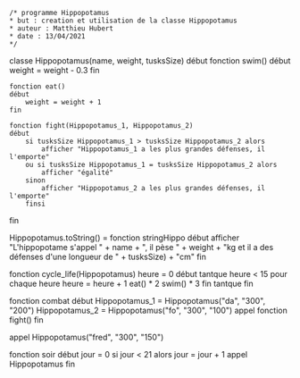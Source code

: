     /* programme Hippopotamus 
    * but : creation et utilisation de la classe Hippopotamus
    * auteur : Matthieu Hubert
    * date : 13/04/2021
    */


classe Hippopotamus(name, weight, tusksSize)
début
    fonction swim()
    début
        weight = weight - 0.3
    fin

    fonction eat()
    début
        weight = weight + 1
    fin

    fonction fight(Hippopotamus_1, Hippopotamus_2)
    début
        si tusksSize Hippopotamus_1 > tusksSize Hippopotamus_2 alors
            afficher "Hippopotamus_1 a les plus grandes défenses, il l'emporte"
        ou si tusksSize Hippopotamus_1 = tusksSize Hippopotamus_2 alors
            afficher "égalité"
        sinon
            afficher "Hippopotamus_2 a les plus grandes défenses, il l'emporte"
        finsi
fin


Hippopotamus.toString() = fonction stringHippo
début
    afficher "L'hippopotame s'appel " + name + ", il pèse " + weight + "kg et il a des défenses d'une longueur de " + tusksSize) + "cm"
fin

fonction cycle_life(Hippopotamus)
heure = 0
début
    tantque heure < 15 pour chaque heure
        heure = heure + 1
        eat() * 2
        swim() * 3
    fin tantque
fin

fonction combat
début
    Hippopotamus_1 = Hippopotamus("da", "300", "200")
    Hippopotamus_2 = Hippopotamus("fo", "300", "100")
    appel fonction fight()
fin

appel Hippopotamus("fred", "300", "150")

fonction soir
début
    jour = 0
    si jour < 21 alors
        jour = jour + 1
        appel Hippopotamus
fin